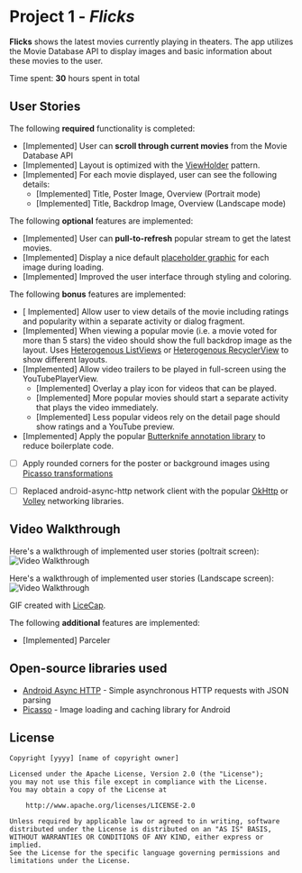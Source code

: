 # Project 1 - *Flicks*

**Flicks** shows the latest movies currently playing in theaters. The app utilizes the Movie Database API to display images and basic information about these movies to the user.

Time spent: **30** hours spent in total

## User Stories

The following **required** functionality is completed:

* [Implemented] User can **scroll through current movies** from the Movie Database API
* [Implemented] Layout is optimized with the [ViewHolder](http://guides.codepath.com/android/Using-an-ArrayAdapter-with-ListView#improving-performance-with-the-viewholder-pattern) pattern.
* [Implemented] For each movie displayed, user can see the following details:
  * [Implemented] Title, Poster Image, Overview (Portrait mode)
  * [Implemented] Title, Backdrop Image, Overview (Landscape mode)

The following **optional** features are implemented:

* [Implemented] User can **pull-to-refresh** popular stream to get the latest movies.
* [Implemented] Display a nice default [placeholder graphic](http://guides.codepath.com/android/Displaying-Images-with-the-Picasso-Library#configuring-picasso) for each image during loading.
* [Implemented] Improved the user interface through styling and coloring.

The following **bonus** features are implemented:

* [ Implemented] Allow user to view details of the movie including ratings and popularity within a separate activity or dialog fragment.
* [Implemented] When viewing a popular movie (i.e. a movie voted for more than 5 stars) the video should show the full backdrop image as the layout.  Uses [Heterogenous ListViews](http://guides.codepath.com/android/Implementing-a-Heterogenous-ListView) or [Heterogenous RecyclerView](http://guides.codepath.com/android/Heterogenous-Layouts-inside-RecyclerView) to show different layouts.
* [Implemented] Allow video trailers to be played in full-screen using the YouTubePlayerView.
    * [Implemented] Overlay a play icon for videos that can be played.
    * [Implemented] More popular movies should start a separate activity that plays the video immediately.
    * [Implemented] Less popular videos rely on the detail page should show ratings and a YouTube preview.
* [Implemented] Apply the popular [Butterknife annotation library](http://guides.codepath.com/android/Reducing-View-Boilerplate-with-Butterknife) to reduce boilerplate code.
* [ ] Apply rounded corners for the poster or background images using [Picasso transformations](https://guides.codepath.com/android/Displaying-Images-with-the-Picasso-Library#other-transformations)
* [ ] Replaced android-async-http network client with the popular [OkHttp](http://guides.codepath.com/android/Using-OkHttp) or [Volley](http://guides.codepath.com/android/Networking-with-the-Volley-Library) networking libraries.


## Video Walkthrough

Here's a walkthrough of implemented user stories (poltrait screen):
<img src='http://i.imgur.com/CVXeZCT.gif' title='Video Walkthrough' width='' alt='Video Walkthrough' />

Here's a walkthrough of implemented user stories (Landscape screen):
<img src='http://i.imgur.com/JSH6DaS.gif' title='Video Walkthrough' width='' alt='Video Walkthrough' />

<blockquote class="imgur-embed-pub" lang="en" data-id="a/GFSB1">
<a href="//imgur.com/GFSB1"></a></blockquote><script async src="//s.imgur.com/min/embed.js" charset="utf-8">
</script>

GIF created with [LiceCap](http://www.cockos.com/licecap/).

The following **additional** features are implemented:

* [Implemented] Parceler

## Open-source libraries used

- [Android Async HTTP](https://github.com/loopj/android-async-http) - Simple asynchronous HTTP requests with JSON parsing
- [Picasso](http://square.github.io/picasso/) - Image loading and caching library for Android

## License

    Copyright [yyyy] [name of copyright owner]

    Licensed under the Apache License, Version 2.0 (the "License");
    you may not use this file except in compliance with the License.
    You may obtain a copy of the License at

        http://www.apache.org/licenses/LICENSE-2.0

    Unless required by applicable law or agreed to in writing, software
    distributed under the License is distributed on an "AS IS" BASIS,
    WITHOUT WARRANTIES OR CONDITIONS OF ANY KIND, either express or implied.
    See the License for the specific language governing permissions and
    limitations under the License.
